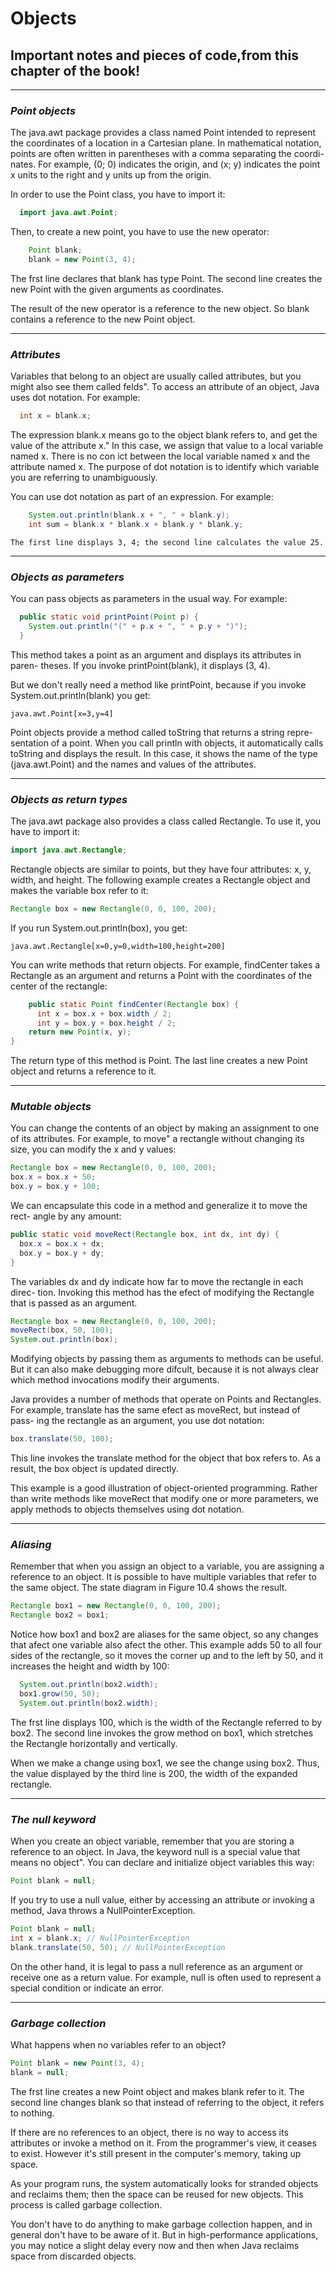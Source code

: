 # Objects
## Important notes and pieces of code,from this chapter of the book!

___
### *Point objects*

The java.awt package provides a class named Point intended to represent
the coordinates of a location in a Cartesian plane. In mathematical notation,
points are often written in parentheses with a comma separating the coordi-
nates. For example, (0; 0) indicates the origin, and (x; y) indicates the point
x units to the right and y units up from the origin.

In order to use the Point class, you have to import it:

```java
  import java.awt.Point;
```

Then, to create a new point, you have to use the new operator:

```java
    Point blank;
    blank = new Point(3, 4);
```

The frst line declares that blank has type Point. The second line creates the
new Point with the given arguments as coordinates.

The result of the new operator is a reference to the new object. So blank
contains a reference to the new Point object.

___
### *Attributes*

Variables that belong to an object are usually called attributes, but you
might also see them called felds". To access an attribute of an object, Java
uses dot notation. For example:

```java
  int x = blank.x;
```

The expression blank.x means go to the object blank refers to, and get the
value of the attribute x." In this case, we assign that value to a local variable
named x. There is no con
ict between the local variable named x and the
attribute named x. The purpose of dot notation is to identify which variable
you are referring to unambiguously.

You can use dot notation as part of an expression. For example:

```java
    System.out.println(blank.x + ", " + blank.y);
    int sum = blank.x * blank.x + blank.y * blank.y;
```

    The first line displays 3, 4; the second line calculates the value 25.
    
___
### *Objects as parameters*

You can pass objects as parameters in the usual way. For example:

```java
  public static void printPoint(Point p) {
    System.out.println("(" + p.x + ", " + p.y + ")");
  }
```

This method takes a point as an argument and displays its attributes in paren-
theses. If you invoke printPoint(blank), it displays (3, 4).

But we don't really need a method like printPoint, because if you invoke
System.out.println(blank) you get:

    java.awt.Point[x=3,y=4]
    
Point objects provide a method called toString that returns a string repre-
sentation of a point. When you call println with objects, it automatically
calls toString and displays the result. In this case, it shows the name of the
type (java.awt.Point) and the names and values of the attributes.

___
### *Objects as return types*

The java.awt package also provides a class called Rectangle. To use it, you
have to import it:

```java
import java.awt.Rectangle;
```

Rectangle objects are similar to points, but they have four attributes: x, y,
width, and height. The following example creates a Rectangle object and
makes the variable box refer to it:

```java
Rectangle box = new Rectangle(0, 0, 100, 200);
```

If you run System.out.println(box), you get:

    java.awt.Rectangle[x=0,y=0,width=100,height=200]

You can write methods that return objects. For example, findCenter takes
a Rectangle as an argument and returns a Point with the coordinates of the
center of the rectangle:

```java
    public static Point findCenter(Rectangle box) {
      int x = box.x + box.width / 2;
      int y = box.y + box.height / 2;
    return new Point(x, y);
}
```

The return type of this method is Point. The last line creates a new Point
object and returns a reference to it.


___
### *Mutable objects*

You can change the contents of an object by making an assignment to one of
its attributes. For example, to move" a rectangle without changing its size,
you can modify the x and y values:

```java
Rectangle box = new Rectangle(0, 0, 100, 200);
box.x = box.x + 50;
box.y = box.y + 100;
```

We can encapsulate this code in a method and generalize it to move the rect-
angle by any amount:

```java
public static void moveRect(Rectangle box, int dx, int dy) {
  box.x = box.x + dx;
  box.y = box.y + dy;
}
```
The variables dx and dy indicate how far to move the rectangle in each direc-
tion. Invoking this method has the efect of modifying the Rectangle that is
passed as an argument.

```java
Rectangle box = new Rectangle(0, 0, 100, 200);
moveRect(box, 50, 100);
System.out.println(box);
```

Modifying objects by passing them as arguments to methods can be useful.
But it can also make debugging more difcult, because it is not always clear
which method invocations modify their arguments.

Java provides a number of methods that operate on Points and Rectangles.
For example, translate has the same efect as moveRect, but instead of pass-
ing the rectangle as an argument, you use dot notation:

```java
box.translate(50, 100);
```

This line invokes the translate method for the object that box refers to. As
a result, the box object is updated directly.

This example is a good illustration of object-oriented programming. Rather
than write methods like moveRect that modify one or more parameters, we
apply methods to objects themselves using dot notation.

___
### *Aliasing*

Remember that when you assign an object to a variable, you are assigning a
reference to an object. It is possible to have multiple variables that refer to
the same object. The state diagram in Figure 10.4 shows the result.

```java
Rectangle box1 = new Rectangle(0, 0, 100, 200);
Rectangle box2 = box1;
```

Notice how box1 and box2 are aliases for the same object, so any changes
that afect one variable also afect the other. This example adds 50 to all four
sides of the rectangle, so it moves the corner up and to the left by 50, and it
increases the height and width by 100:

```java
  System.out.println(box2.width);
  box1.grow(50, 50);
  System.out.println(box2.width);
```

The frst line displays 100, which is the width of the Rectangle referred to by
box2. The second line invokes the grow method on box1, which stretches the
Rectangle horizontally and vertically.

When we make a change using box1, we see the change using box2. Thus, the
value displayed by the third line is 200, the width of the expanded rectangle.

___
### *The null keyword*

When you create an object variable, remember that you are storing a reference
to an object. In Java, the keyword null is a special value that means no
object". You can declare and initialize object variables this way:

```java
Point blank = null;
```

If you try to use a null value, either by accessing an attribute or invoking a
method, Java throws a NullPointerException.

```java
Point blank = null;
int x = blank.x; // NullPointerException
blank.translate(50, 50); // NullPointerException
```

On the other hand, it is legal to pass a null reference as an argument or receive
one as a return value. For example, null is often used to represent a special
condition or indicate an error.

___
### *Garbage collection*

What happens when no variables refer to an object?

```java
Point blank = new Point(3, 4);
blank = null;
```

The frst line creates a new Point object and makes blank refer to it. The
second line changes blank so that instead of referring to the object, it refers
to nothing.

If there are no references to an object, there is no way to access its attributes
or invoke a method on it. From the programmer's view, it ceases to exist.
However it's still present in the computer's memory, taking up space.

As your program runs, the system automatically looks for stranded objects
and reclaims them; then the space can be reused for new objects. This process
is called garbage collection.

You don't have to do anything to make garbage collection happen, and in
general don't have to be aware of it. But in high-performance applications,
you may notice a slight delay every now and then when Java reclaims space
from discarded objects.
